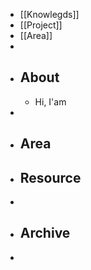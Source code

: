 - [[Knowlegds]]
- [[Project]]
- [[Area]]
-
- ## About
	- Hi, I'am
-
- ## Area
- ## Resource
-
- ## Archive
-